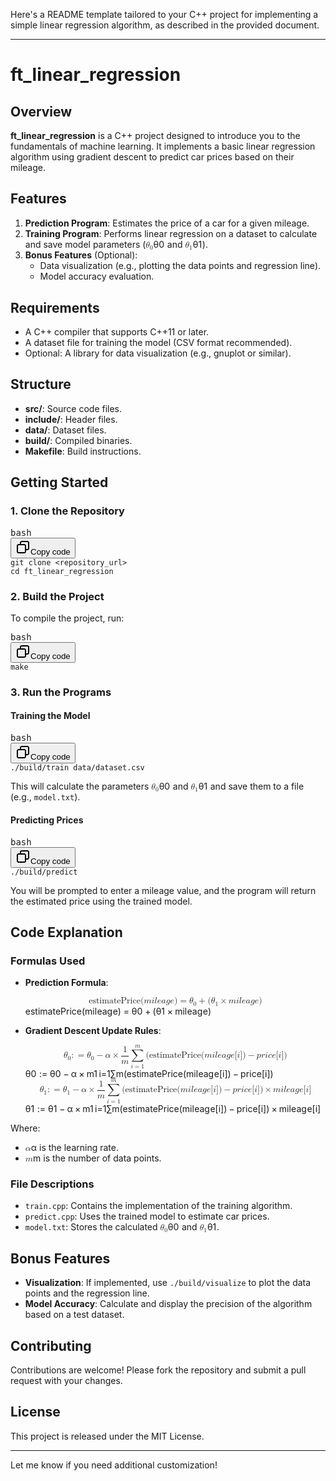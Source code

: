 <div class="markdown prose w-full break-words dark:prose-invert dark"><p>Here's a README template tailored to your C++ project for implementing a simple linear regression algorithm, as described in the provided document.</p><hr><h1>ft_linear_regression</h1><h2>Overview</h2><p><strong>ft_linear_regression</strong> is a C++ project designed to introduce you to the fundamentals of machine learning. It implements a basic linear regression algorithm using gradient descent to predict car prices based on their mileage.</p><h2>Features</h2><ol><li><strong>Prediction Program</strong>: Estimates the price of a car for a given mileage.</li><li><strong>Training Program</strong>: Performs linear regression on a dataset to calculate and save model parameters (<span class="katex"><span class="katex-mathml"><math xmlns="http://www.w3.org/1998/Math/MathML"><semantics><mrow><msub><mi>θ</mi><mn>0</mn></msub></mrow><annotation encoding="application/x-tex">\theta_0</annotation></semantics></math></span><span class="katex-html" aria-hidden="true"><span class="base"><span class="strut" style="height: 0.8444em; vertical-align: -0.15em;"></span><span class="mord"><span class="mord mathnormal" style="margin-right: 0.02778em;">θ</span><span class="msupsub"><span class="vlist-t vlist-t2"><span class="vlist-r"><span class="vlist" style="height: 0.3011em;"><span style="top: -2.55em; margin-left: -0.0278em; margin-right: 0.05em;"><span class="pstrut" style="height: 2.7em;"></span><span class="sizing reset-size6 size3 mtight"><span class="mord mtight">0</span></span></span></span><span class="vlist-s">​</span></span><span class="vlist-r"><span class="vlist" style="height: 0.15em;"><span></span></span></span></span></span></span></span></span></span> and <span class="katex"><span class="katex-mathml"><math xmlns="http://www.w3.org/1998/Math/MathML"><semantics><mrow><msub><mi>θ</mi><mn>1</mn></msub></mrow><annotation encoding="application/x-tex">\theta_1</annotation></semantics></math></span><span class="katex-html" aria-hidden="true"><span class="base"><span class="strut" style="height: 0.8444em; vertical-align: -0.15em;"></span><span class="mord"><span class="mord mathnormal" style="margin-right: 0.02778em;">θ</span><span class="msupsub"><span class="vlist-t vlist-t2"><span class="vlist-r"><span class="vlist" style="height: 0.3011em;"><span style="top: -2.55em; margin-left: -0.0278em; margin-right: 0.05em;"><span class="pstrut" style="height: 2.7em;"></span><span class="sizing reset-size6 size3 mtight"><span class="mord mtight">1</span></span></span></span><span class="vlist-s">​</span></span><span class="vlist-r"><span class="vlist" style="height: 0.15em;"><span></span></span></span></span></span></span></span></span></span>).</li><li><strong>Bonus Features</strong> (Optional):<ul><li>Data visualization (e.g., plotting the data points and regression line).</li><li>Model accuracy evaluation.</li></ul></li></ol><h2>Requirements</h2><ul><li>A C++ compiler that supports C++11 or later.</li><li>A dataset file for training the model (CSV format recommended).</li><li>Optional: A library for data visualization (e.g., gnuplot or similar).</li></ul><h2>Structure</h2><ul><li><strong>src/</strong>: Source code files.</li><li><strong>include/</strong>: Header files.</li><li><strong>data/</strong>: Dataset files.</li><li><strong>build/</strong>: Compiled binaries.</li><li><strong>Makefile</strong>: Build instructions.</li></ul><h2>Getting Started</h2><h3>1. Clone the Repository</h3><pre class="!overflow-visible"><div class="contain-inline-size rounded-md border-[0.5px] border-token-border-medium relative bg-token-sidebar-surface-primary dark:bg-gray-950"><div class="flex items-center text-token-text-secondary px-4 py-2 text-xs font-sans justify-between rounded-t-md h-9 bg-token-sidebar-surface-primary dark:bg-token-main-surface-secondary select-none">bash</div><div class="sticky top-9 md:top-[5.75rem]"><div class="absolute bottom-0 right-2 flex h-9 items-center"><div class="flex items-center rounded bg-token-sidebar-surface-primary px-2 font-sans text-xs text-token-text-secondary dark:bg-token-main-surface-secondary"><span class="" data-state="closed"><button class="flex gap-1 items-center select-none py-1"><svg width="24" height="24" viewBox="0 0 24 24" fill="none" xmlns="http://www.w3.org/2000/svg" class="icon-sm"><path fill-rule="evenodd" clip-rule="evenodd" d="M7 5C7 3.34315 8.34315 2 10 2H19C20.6569 2 22 3.34315 22 5V14C22 15.6569 20.6569 17 19 17H17V19C17 20.6569 15.6569 22 14 22H5C3.34315 22 2 20.6569 2 19V10C2 8.34315 3.34315 7 5 7H7V5ZM9 7H14C15.6569 7 17 8.34315 17 10V15H19C19.5523 15 20 14.5523 20 14V5C20 4.44772 19.5523 4 19 4H10C9.44772 4 9 4.44772 9 5V7ZM5 9C4.44772 9 4 9.44772 4 10V19C4 19.5523 4.44772 20 5 20H14C14.5523 20 15 19.5523 15 19V10C15 9.44772 14.5523 9 14 9H5Z" fill="currentColor"></path></svg>Copy code</button></span></div></div></div><div class="overflow-y-auto p-4" dir="ltr"><code class="!whitespace-pre hljs language-bash">git <span class="hljs-built_in">clone</span> &lt;repository_url&gt;
<span class="hljs-built_in">cd</span> ft_linear_regression
</code></div></div></pre><h3>2. Build the Project</h3><p>To compile the project, run:</p><pre class="!overflow-visible"><div class="contain-inline-size rounded-md border-[0.5px] border-token-border-medium relative bg-token-sidebar-surface-primary dark:bg-gray-950"><div class="flex items-center text-token-text-secondary px-4 py-2 text-xs font-sans justify-between rounded-t-md h-9 bg-token-sidebar-surface-primary dark:bg-token-main-surface-secondary select-none">bash</div><div class="sticky top-9 md:top-[5.75rem]"><div class="absolute bottom-0 right-2 flex h-9 items-center"><div class="flex items-center rounded bg-token-sidebar-surface-primary px-2 font-sans text-xs text-token-text-secondary dark:bg-token-main-surface-secondary"><span class="" data-state="closed"><button class="flex gap-1 items-center select-none py-1"><svg width="24" height="24" viewBox="0 0 24 24" fill="none" xmlns="http://www.w3.org/2000/svg" class="icon-sm"><path fill-rule="evenodd" clip-rule="evenodd" d="M7 5C7 3.34315 8.34315 2 10 2H19C20.6569 2 22 3.34315 22 5V14C22 15.6569 20.6569 17 19 17H17V19C17 20.6569 15.6569 22 14 22H5C3.34315 22 2 20.6569 2 19V10C2 8.34315 3.34315 7 5 7H7V5ZM9 7H14C15.6569 7 17 8.34315 17 10V15H19C19.5523 15 20 14.5523 20 14V5C20 4.44772 19.5523 4 19 4H10C9.44772 4 9 4.44772 9 5V7ZM5 9C4.44772 9 4 9.44772 4 10V19C4 19.5523 4.44772 20 5 20H14C14.5523 20 15 19.5523 15 19V10C15 9.44772 14.5523 9 14 9H5Z" fill="currentColor"></path></svg>Copy code</button></span></div></div></div><div class="overflow-y-auto p-4" dir="ltr"><code class="!whitespace-pre hljs language-bash">make
</code></div></div></pre><h3>3. Run the Programs</h3><h4>Training the Model</h4><pre class="!overflow-visible"><div class="contain-inline-size rounded-md border-[0.5px] border-token-border-medium relative bg-token-sidebar-surface-primary dark:bg-gray-950"><div class="flex items-center text-token-text-secondary px-4 py-2 text-xs font-sans justify-between rounded-t-md h-9 bg-token-sidebar-surface-primary dark:bg-token-main-surface-secondary select-none">bash</div><div class="sticky top-9 md:top-[5.75rem]"><div class="absolute bottom-0 right-2 flex h-9 items-center"><div class="flex items-center rounded bg-token-sidebar-surface-primary px-2 font-sans text-xs text-token-text-secondary dark:bg-token-main-surface-secondary"><span class="" data-state="closed"><button class="flex gap-1 items-center select-none py-1"><svg width="24" height="24" viewBox="0 0 24 24" fill="none" xmlns="http://www.w3.org/2000/svg" class="icon-sm"><path fill-rule="evenodd" clip-rule="evenodd" d="M7 5C7 3.34315 8.34315 2 10 2H19C20.6569 2 22 3.34315 22 5V14C22 15.6569 20.6569 17 19 17H17V19C17 20.6569 15.6569 22 14 22H5C3.34315 22 2 20.6569 2 19V10C2 8.34315 3.34315 7 5 7H7V5ZM9 7H14C15.6569 7 17 8.34315 17 10V15H19C19.5523 15 20 14.5523 20 14V5C20 4.44772 19.5523 4 19 4H10C9.44772 4 9 4.44772 9 5V7ZM5 9C4.44772 9 4 9.44772 4 10V19C4 19.5523 4.44772 20 5 20H14C14.5523 20 15 19.5523 15 19V10C15 9.44772 14.5523 9 14 9H5Z" fill="currentColor"></path></svg>Copy code</button></span></div></div></div><div class="overflow-y-auto p-4" dir="ltr"><code class="!whitespace-pre hljs language-bash">./build/train data/dataset.csv
</code></div></div></pre><p>This will calculate the parameters <span class="katex"><span class="katex-mathml"><math xmlns="http://www.w3.org/1998/Math/MathML"><semantics><mrow><msub><mi>θ</mi><mn>0</mn></msub></mrow><annotation encoding="application/x-tex">\theta_0</annotation></semantics></math></span><span class="katex-html" aria-hidden="true"><span class="base"><span class="strut" style="height: 0.8444em; vertical-align: -0.15em;"></span><span class="mord"><span class="mord mathnormal" style="margin-right: 0.02778em;">θ</span><span class="msupsub"><span class="vlist-t vlist-t2"><span class="vlist-r"><span class="vlist" style="height: 0.3011em;"><span style="top: -2.55em; margin-left: -0.0278em; margin-right: 0.05em;"><span class="pstrut" style="height: 2.7em;"></span><span class="sizing reset-size6 size3 mtight"><span class="mord mtight">0</span></span></span></span><span class="vlist-s">​</span></span><span class="vlist-r"><span class="vlist" style="height: 0.15em;"><span></span></span></span></span></span></span></span></span></span> and <span class="katex"><span class="katex-mathml"><math xmlns="http://www.w3.org/1998/Math/MathML"><semantics><mrow><msub><mi>θ</mi><mn>1</mn></msub></mrow><annotation encoding="application/x-tex">\theta_1</annotation></semantics></math></span><span class="katex-html" aria-hidden="true"><span class="base"><span class="strut" style="height: 0.8444em; vertical-align: -0.15em;"></span><span class="mord"><span class="mord mathnormal" style="margin-right: 0.02778em;">θ</span><span class="msupsub"><span class="vlist-t vlist-t2"><span class="vlist-r"><span class="vlist" style="height: 0.3011em;"><span style="top: -2.55em; margin-left: -0.0278em; margin-right: 0.05em;"><span class="pstrut" style="height: 2.7em;"></span><span class="sizing reset-size6 size3 mtight"><span class="mord mtight">1</span></span></span></span><span class="vlist-s">​</span></span><span class="vlist-r"><span class="vlist" style="height: 0.15em;"><span></span></span></span></span></span></span></span></span></span> and save them to a file (e.g., <code>model.txt</code>).</p><h4>Predicting Prices</h4><pre class="!overflow-visible"><div class="contain-inline-size rounded-md border-[0.5px] border-token-border-medium relative bg-token-sidebar-surface-primary dark:bg-gray-950"><div class="flex items-center text-token-text-secondary px-4 py-2 text-xs font-sans justify-between rounded-t-md h-9 bg-token-sidebar-surface-primary dark:bg-token-main-surface-secondary select-none">bash</div><div class="sticky top-9 md:top-[5.75rem]"><div class="absolute bottom-0 right-2 flex h-9 items-center"><div class="flex items-center rounded bg-token-sidebar-surface-primary px-2 font-sans text-xs text-token-text-secondary dark:bg-token-main-surface-secondary"><span class="" data-state="closed"><button class="flex gap-1 items-center select-none py-1"><svg width="24" height="24" viewBox="0 0 24 24" fill="none" xmlns="http://www.w3.org/2000/svg" class="icon-sm"><path fill-rule="evenodd" clip-rule="evenodd" d="M7 5C7 3.34315 8.34315 2 10 2H19C20.6569 2 22 3.34315 22 5V14C22 15.6569 20.6569 17 19 17H17V19C17 20.6569 15.6569 22 14 22H5C3.34315 22 2 20.6569 2 19V10C2 8.34315 3.34315 7 5 7H7V5ZM9 7H14C15.6569 7 17 8.34315 17 10V15H19C19.5523 15 20 14.5523 20 14V5C20 4.44772 19.5523 4 19 4H10C9.44772 4 9 4.44772 9 5V7ZM5 9C4.44772 9 4 9.44772 4 10V19C4 19.5523 4.44772 20 5 20H14C14.5523 20 15 19.5523 15 19V10C15 9.44772 14.5523 9 14 9H5Z" fill="currentColor"></path></svg>Copy code</button></span></div></div></div><div class="overflow-y-auto p-4" dir="ltr"><code class="!whitespace-pre hljs language-bash">./build/predict
</code></div></div></pre><p>You will be prompted to enter a mileage value, and the program will return the estimated price using the trained model.</p><h2>Code Explanation</h2><h3>Formulas Used</h3><ul><li><p><strong>Prediction Formula</strong>:</p><span class="katex-display"><span class="katex"><span class="katex-mathml"><math xmlns="http://www.w3.org/1998/Math/MathML" display="block"><semantics><mrow><mtext>estimatePrice</mtext><mo stretchy="false">(</mo><mi>m</mi><mi>i</mi><mi>l</mi><mi>e</mi><mi>a</mi><mi>g</mi><mi>e</mi><mo stretchy="false">)</mo><mo>=</mo><msub><mi>θ</mi><mn>0</mn></msub><mo>+</mo><mo stretchy="false">(</mo><msub><mi>θ</mi><mn>1</mn></msub><mo>×</mo><mi>m</mi><mi>i</mi><mi>l</mi><mi>e</mi><mi>a</mi><mi>g</mi><mi>e</mi><mo stretchy="false">)</mo></mrow><annotation encoding="application/x-tex">\text{estimatePrice}(mileage) = \theta_0 + (\theta_1 \times mileage)</annotation></semantics></math></span><span class="katex-html" aria-hidden="true"><span class="base"><span class="strut" style="height: 1em; vertical-align: -0.25em;"></span><span class="mord text"><span class="mord">estimatePrice</span></span><span class="mopen">(</span><span class="mord mathnormal">mi</span><span class="mord mathnormal" style="margin-right: 0.01968em;">l</span><span class="mord mathnormal">e</span><span class="mord mathnormal">a</span><span class="mord mathnormal" style="margin-right: 0.03588em;">g</span><span class="mord mathnormal">e</span><span class="mclose">)</span><span class="mspace" style="margin-right: 0.2778em;"></span><span class="mrel">=</span><span class="mspace" style="margin-right: 0.2778em;"></span></span><span class="base"><span class="strut" style="height: 0.8444em; vertical-align: -0.15em;"></span><span class="mord"><span class="mord mathnormal" style="margin-right: 0.02778em;">θ</span><span class="msupsub"><span class="vlist-t vlist-t2"><span class="vlist-r"><span class="vlist" style="height: 0.3011em;"><span style="top: -2.55em; margin-left: -0.0278em; margin-right: 0.05em;"><span class="pstrut" style="height: 2.7em;"></span><span class="sizing reset-size6 size3 mtight"><span class="mord mtight">0</span></span></span></span><span class="vlist-s">​</span></span><span class="vlist-r"><span class="vlist" style="height: 0.15em;"><span></span></span></span></span></span></span><span class="mspace" style="margin-right: 0.2222em;"></span><span class="mbin">+</span><span class="mspace" style="margin-right: 0.2222em;"></span></span><span class="base"><span class="strut" style="height: 1em; vertical-align: -0.25em;"></span><span class="mopen">(</span><span class="mord"><span class="mord mathnormal" style="margin-right: 0.02778em;">θ</span><span class="msupsub"><span class="vlist-t vlist-t2"><span class="vlist-r"><span class="vlist" style="height: 0.3011em;"><span style="top: -2.55em; margin-left: -0.0278em; margin-right: 0.05em;"><span class="pstrut" style="height: 2.7em;"></span><span class="sizing reset-size6 size3 mtight"><span class="mord mtight">1</span></span></span></span><span class="vlist-s">​</span></span><span class="vlist-r"><span class="vlist" style="height: 0.15em;"><span></span></span></span></span></span></span><span class="mspace" style="margin-right: 0.2222em;"></span><span class="mbin">×</span><span class="mspace" style="margin-right: 0.2222em;"></span></span><span class="base"><span class="strut" style="height: 1em; vertical-align: -0.25em;"></span><span class="mord mathnormal">mi</span><span class="mord mathnormal" style="margin-right: 0.01968em;">l</span><span class="mord mathnormal">e</span><span class="mord mathnormal">a</span><span class="mord mathnormal" style="margin-right: 0.03588em;">g</span><span class="mord mathnormal">e</span><span class="mclose">)</span></span></span></span></span></li><li><p><strong>Gradient Descent Update Rules</strong>:</p><span class="katex-display"><span class="katex"><span class="katex-mathml"><math xmlns="http://www.w3.org/1998/Math/MathML" display="block"><semantics><mrow><msub><mi>θ</mi><mn>0</mn></msub><mo>:</mo><mo>=</mo><msub><mi>θ</mi><mn>0</mn></msub><mo>−</mo><mi>α</mi><mo>×</mo><mfrac><mn>1</mn><mi>m</mi></mfrac><munderover><mo>∑</mo><mrow><mi>i</mi><mo>=</mo><mn>1</mn></mrow><mi>m</mi></munderover><mo stretchy="false">(</mo><mtext>estimatePrice</mtext><mo stretchy="false">(</mo><mi>m</mi><mi>i</mi><mi>l</mi><mi>e</mi><mi>a</mi><mi>g</mi><mi>e</mi><mo stretchy="false">[</mo><mi>i</mi><mo stretchy="false">]</mo><mo stretchy="false">)</mo><mo>−</mo><mi>p</mi><mi>r</mi><mi>i</mi><mi>c</mi><mi>e</mi><mo stretchy="false">[</mo><mi>i</mi><mo stretchy="false">]</mo><mo stretchy="false">)</mo></mrow><annotation encoding="application/x-tex">\theta_0 := \theta_0 - \alpha \times \frac{1}{m} \sum_{i=1}^m (\text{estimatePrice}(mileage[i]) - price[i])</annotation></semantics></math></span><span class="katex-html" aria-hidden="true"><span class="base"><span class="strut" style="height: 0.8444em; vertical-align: -0.15em;"></span><span class="mord"><span class="mord mathnormal" style="margin-right: 0.02778em;">θ</span><span class="msupsub"><span class="vlist-t vlist-t2"><span class="vlist-r"><span class="vlist" style="height: 0.3011em;"><span style="top: -2.55em; margin-left: -0.0278em; margin-right: 0.05em;"><span class="pstrut" style="height: 2.7em;"></span><span class="sizing reset-size6 size3 mtight"><span class="mord mtight">0</span></span></span></span><span class="vlist-s">​</span></span><span class="vlist-r"><span class="vlist" style="height: 0.15em;"><span></span></span></span></span></span></span><span class="mspace" style="margin-right: 0.2778em;"></span><span class="mrel">:=</span><span class="mspace" style="margin-right: 0.2778em;"></span></span><span class="base"><span class="strut" style="height: 0.8444em; vertical-align: -0.15em;"></span><span class="mord"><span class="mord mathnormal" style="margin-right: 0.02778em;">θ</span><span class="msupsub"><span class="vlist-t vlist-t2"><span class="vlist-r"><span class="vlist" style="height: 0.3011em;"><span style="top: -2.55em; margin-left: -0.0278em; margin-right: 0.05em;"><span class="pstrut" style="height: 2.7em;"></span><span class="sizing reset-size6 size3 mtight"><span class="mord mtight">0</span></span></span></span><span class="vlist-s">​</span></span><span class="vlist-r"><span class="vlist" style="height: 0.15em;"><span></span></span></span></span></span></span><span class="mspace" style="margin-right: 0.2222em;"></span><span class="mbin">−</span><span class="mspace" style="margin-right: 0.2222em;"></span></span><span class="base"><span class="strut" style="height: 0.6667em; vertical-align: -0.0833em;"></span><span class="mord mathnormal" style="margin-right: 0.0037em;">α</span><span class="mspace" style="margin-right: 0.2222em;"></span><span class="mbin">×</span><span class="mspace" style="margin-right: 0.2222em;"></span></span><span class="base"><span class="strut" style="height: 2.9291em; vertical-align: -1.2777em;"></span><span class="mord"><span class="mopen nulldelimiter"></span><span class="mfrac"><span class="vlist-t vlist-t2"><span class="vlist-r"><span class="vlist" style="height: 1.3214em;"><span style="top: -2.314em;"><span class="pstrut" style="height: 3em;"></span><span class="mord"><span class="mord mathnormal">m</span></span></span><span style="top: -3.23em;"><span class="pstrut" style="height: 3em;"></span><span class="frac-line" style="border-bottom-width: 0.04em;"></span></span><span style="top: -3.677em;"><span class="pstrut" style="height: 3em;"></span><span class="mord"><span class="mord">1</span></span></span></span><span class="vlist-s">​</span></span><span class="vlist-r"><span class="vlist" style="height: 0.686em;"><span></span></span></span></span></span><span class="mclose nulldelimiter"></span></span><span class="mspace" style="margin-right: 0.1667em;"></span><span class="mop op-limits"><span class="vlist-t vlist-t2"><span class="vlist-r"><span class="vlist" style="height: 1.6514em;"><span style="top: -1.8723em; margin-left: 0em;"><span class="pstrut" style="height: 3.05em;"></span><span class="sizing reset-size6 size3 mtight"><span class="mord mtight"><span class="mord mathnormal mtight">i</span><span class="mrel mtight">=</span><span class="mord mtight">1</span></span></span></span><span style="top: -3.05em;"><span class="pstrut" style="height: 3.05em;"></span><span><span class="mop op-symbol large-op">∑</span></span></span><span style="top: -4.3em; margin-left: 0em;"><span class="pstrut" style="height: 3.05em;"></span><span class="sizing reset-size6 size3 mtight"><span class="mord mathnormal mtight">m</span></span></span></span><span class="vlist-s">​</span></span><span class="vlist-r"><span class="vlist" style="height: 1.2777em;"><span></span></span></span></span></span><span class="mopen">(</span><span class="mord text"><span class="mord">estimatePrice</span></span><span class="mopen">(</span><span class="mord mathnormal">mi</span><span class="mord mathnormal" style="margin-right: 0.01968em;">l</span><span class="mord mathnormal">e</span><span class="mord mathnormal">a</span><span class="mord mathnormal" style="margin-right: 0.03588em;">g</span><span class="mord mathnormal">e</span><span class="mopen">[</span><span class="mord mathnormal">i</span><span class="mclose">])</span><span class="mspace" style="margin-right: 0.2222em;"></span><span class="mbin">−</span><span class="mspace" style="margin-right: 0.2222em;"></span></span><span class="base"><span class="strut" style="height: 1em; vertical-align: -0.25em;"></span><span class="mord mathnormal">p</span><span class="mord mathnormal" style="margin-right: 0.02778em;">r</span><span class="mord mathnormal">i</span><span class="mord mathnormal">ce</span><span class="mopen">[</span><span class="mord mathnormal">i</span><span class="mclose">])</span></span></span></span></span>
<span class="katex-display"><span class="katex"><span class="katex-mathml"><math xmlns="http://www.w3.org/1998/Math/MathML" display="block"><semantics><mrow><msub><mi>θ</mi><mn>1</mn></msub><mo>:</mo><mo>=</mo><msub><mi>θ</mi><mn>1</mn></msub><mo>−</mo><mi>α</mi><mo>×</mo><mfrac><mn>1</mn><mi>m</mi></mfrac><munderover><mo>∑</mo><mrow><mi>i</mi><mo>=</mo><mn>1</mn></mrow><mi>m</mi></munderover><mo stretchy="false">(</mo><mtext>estimatePrice</mtext><mo stretchy="false">(</mo><mi>m</mi><mi>i</mi><mi>l</mi><mi>e</mi><mi>a</mi><mi>g</mi><mi>e</mi><mo stretchy="false">[</mo><mi>i</mi><mo stretchy="false">]</mo><mo stretchy="false">)</mo><mo>−</mo><mi>p</mi><mi>r</mi><mi>i</mi><mi>c</mi><mi>e</mi><mo stretchy="false">[</mo><mi>i</mi><mo stretchy="false">]</mo><mo stretchy="false">)</mo><mo>×</mo><mi>m</mi><mi>i</mi><mi>l</mi><mi>e</mi><mi>a</mi><mi>g</mi><mi>e</mi><mo stretchy="false">[</mo><mi>i</mi><mo stretchy="false">]</mo></mrow><annotation encoding="application/x-tex">\theta_1 := \theta_1 - \alpha \times \frac{1}{m} \sum_{i=1}^m (\text{estimatePrice}(mileage[i]) - price[i]) \times mileage[i]</annotation></semantics></math></span><span class="katex-html" aria-hidden="true"><span class="base"><span class="strut" style="height: 0.8444em; vertical-align: -0.15em;"></span><span class="mord"><span class="mord mathnormal" style="margin-right: 0.02778em;">θ</span><span class="msupsub"><span class="vlist-t vlist-t2"><span class="vlist-r"><span class="vlist" style="height: 0.3011em;"><span style="top: -2.55em; margin-left: -0.0278em; margin-right: 0.05em;"><span class="pstrut" style="height: 2.7em;"></span><span class="sizing reset-size6 size3 mtight"><span class="mord mtight">1</span></span></span></span><span class="vlist-s">​</span></span><span class="vlist-r"><span class="vlist" style="height: 0.15em;"><span></span></span></span></span></span></span><span class="mspace" style="margin-right: 0.2778em;"></span><span class="mrel">:=</span><span class="mspace" style="margin-right: 0.2778em;"></span></span><span class="base"><span class="strut" style="height: 0.8444em; vertical-align: -0.15em;"></span><span class="mord"><span class="mord mathnormal" style="margin-right: 0.02778em;">θ</span><span class="msupsub"><span class="vlist-t vlist-t2"><span class="vlist-r"><span class="vlist" style="height: 0.3011em;"><span style="top: -2.55em; margin-left: -0.0278em; margin-right: 0.05em;"><span class="pstrut" style="height: 2.7em;"></span><span class="sizing reset-size6 size3 mtight"><span class="mord mtight">1</span></span></span></span><span class="vlist-s">​</span></span><span class="vlist-r"><span class="vlist" style="height: 0.15em;"><span></span></span></span></span></span></span><span class="mspace" style="margin-right: 0.2222em;"></span><span class="mbin">−</span><span class="mspace" style="margin-right: 0.2222em;"></span></span><span class="base"><span class="strut" style="height: 0.6667em; vertical-align: -0.0833em;"></span><span class="mord mathnormal" style="margin-right: 0.0037em;">α</span><span class="mspace" style="margin-right: 0.2222em;"></span><span class="mbin">×</span><span class="mspace" style="margin-right: 0.2222em;"></span></span><span class="base"><span class="strut" style="height: 2.9291em; vertical-align: -1.2777em;"></span><span class="mord"><span class="mopen nulldelimiter"></span><span class="mfrac"><span class="vlist-t vlist-t2"><span class="vlist-r"><span class="vlist" style="height: 1.3214em;"><span style="top: -2.314em;"><span class="pstrut" style="height: 3em;"></span><span class="mord"><span class="mord mathnormal">m</span></span></span><span style="top: -3.23em;"><span class="pstrut" style="height: 3em;"></span><span class="frac-line" style="border-bottom-width: 0.04em;"></span></span><span style="top: -3.677em;"><span class="pstrut" style="height: 3em;"></span><span class="mord"><span class="mord">1</span></span></span></span><span class="vlist-s">​</span></span><span class="vlist-r"><span class="vlist" style="height: 0.686em;"><span></span></span></span></span></span><span class="mclose nulldelimiter"></span></span><span class="mspace" style="margin-right: 0.1667em;"></span><span class="mop op-limits"><span class="vlist-t vlist-t2"><span class="vlist-r"><span class="vlist" style="height: 1.6514em;"><span style="top: -1.8723em; margin-left: 0em;"><span class="pstrut" style="height: 3.05em;"></span><span class="sizing reset-size6 size3 mtight"><span class="mord mtight"><span class="mord mathnormal mtight">i</span><span class="mrel mtight">=</span><span class="mord mtight">1</span></span></span></span><span style="top: -3.05em;"><span class="pstrut" style="height: 3.05em;"></span><span><span class="mop op-symbol large-op">∑</span></span></span><span style="top: -4.3em; margin-left: 0em;"><span class="pstrut" style="height: 3.05em;"></span><span class="sizing reset-size6 size3 mtight"><span class="mord mathnormal mtight">m</span></span></span></span><span class="vlist-s">​</span></span><span class="vlist-r"><span class="vlist" style="height: 1.2777em;"><span></span></span></span></span></span><span class="mopen">(</span><span class="mord text"><span class="mord">estimatePrice</span></span><span class="mopen">(</span><span class="mord mathnormal">mi</span><span class="mord mathnormal" style="margin-right: 0.01968em;">l</span><span class="mord mathnormal">e</span><span class="mord mathnormal">a</span><span class="mord mathnormal" style="margin-right: 0.03588em;">g</span><span class="mord mathnormal">e</span><span class="mopen">[</span><span class="mord mathnormal">i</span><span class="mclose">])</span><span class="mspace" style="margin-right: 0.2222em;"></span><span class="mbin">−</span><span class="mspace" style="margin-right: 0.2222em;"></span></span><span class="base"><span class="strut" style="height: 1em; vertical-align: -0.25em;"></span><span class="mord mathnormal">p</span><span class="mord mathnormal" style="margin-right: 0.02778em;">r</span><span class="mord mathnormal">i</span><span class="mord mathnormal">ce</span><span class="mopen">[</span><span class="mord mathnormal">i</span><span class="mclose">])</span><span class="mspace" style="margin-right: 0.2222em;"></span><span class="mbin">×</span><span class="mspace" style="margin-right: 0.2222em;"></span></span><span class="base"><span class="strut" style="height: 1em; vertical-align: -0.25em;"></span><span class="mord mathnormal">mi</span><span class="mord mathnormal" style="margin-right: 0.01968em;">l</span><span class="mord mathnormal">e</span><span class="mord mathnormal">a</span><span class="mord mathnormal" style="margin-right: 0.03588em;">g</span><span class="mord mathnormal">e</span><span class="mopen">[</span><span class="mord mathnormal">i</span><span class="mclose">]</span></span></span></span></span></li></ul><p>Where:</p><ul><li><span class="katex"><span class="katex-mathml"><math xmlns="http://www.w3.org/1998/Math/MathML"><semantics><mrow><mi>α</mi></mrow><annotation encoding="application/x-tex">\alpha</annotation></semantics></math></span><span class="katex-html" aria-hidden="true"><span class="base"><span class="strut" style="height: 0.4306em;"></span><span class="mord mathnormal" style="margin-right: 0.0037em;">α</span></span></span></span> is the learning rate.</li><li><span class="katex"><span class="katex-mathml"><math xmlns="http://www.w3.org/1998/Math/MathML"><semantics><mrow><mi>m</mi></mrow><annotation encoding="application/x-tex">m</annotation></semantics></math></span><span class="katex-html" aria-hidden="true"><span class="base"><span class="strut" style="height: 0.4306em;"></span><span class="mord mathnormal">m</span></span></span></span> is the number of data points.</li></ul><h3>File Descriptions</h3><ul><li><code>train.cpp</code>: Contains the implementation of the training algorithm.</li><li><code>predict.cpp</code>: Uses the trained model to estimate car prices.</li><li><code>model.txt</code>: Stores the calculated <span class="katex"><span class="katex-mathml"><math xmlns="http://www.w3.org/1998/Math/MathML"><semantics><mrow><msub><mi>θ</mi><mn>0</mn></msub></mrow><annotation encoding="application/x-tex">\theta_0</annotation></semantics></math></span><span class="katex-html" aria-hidden="true"><span class="base"><span class="strut" style="height: 0.8444em; vertical-align: -0.15em;"></span><span class="mord"><span class="mord mathnormal" style="margin-right: 0.02778em;">θ</span><span class="msupsub"><span class="vlist-t vlist-t2"><span class="vlist-r"><span class="vlist" style="height: 0.3011em;"><span style="top: -2.55em; margin-left: -0.0278em; margin-right: 0.05em;"><span class="pstrut" style="height: 2.7em;"></span><span class="sizing reset-size6 size3 mtight"><span class="mord mtight">0</span></span></span></span><span class="vlist-s">​</span></span><span class="vlist-r"><span class="vlist" style="height: 0.15em;"><span></span></span></span></span></span></span></span></span></span> and <span class="katex"><span class="katex-mathml"><math xmlns="http://www.w3.org/1998/Math/MathML"><semantics><mrow><msub><mi>θ</mi><mn>1</mn></msub></mrow><annotation encoding="application/x-tex">\theta_1</annotation></semantics></math></span><span class="katex-html" aria-hidden="true"><span class="base"><span class="strut" style="height: 0.8444em; vertical-align: -0.15em;"></span><span class="mord"><span class="mord mathnormal" style="margin-right: 0.02778em;">θ</span><span class="msupsub"><span class="vlist-t vlist-t2"><span class="vlist-r"><span class="vlist" style="height: 0.3011em;"><span style="top: -2.55em; margin-left: -0.0278em; margin-right: 0.05em;"><span class="pstrut" style="height: 2.7em;"></span><span class="sizing reset-size6 size3 mtight"><span class="mord mtight">1</span></span></span></span><span class="vlist-s">​</span></span><span class="vlist-r"><span class="vlist" style="height: 0.15em;"><span></span></span></span></span></span></span></span></span></span>.</li></ul><h2>Bonus Features</h2><ul><li><strong>Visualization</strong>: If implemented, use <code>./build/visualize</code> to plot the data points and the regression line.</li><li><strong>Model Accuracy</strong>: Calculate and display the precision of the algorithm based on a test dataset.</li></ul><h2>Contributing</h2><p>Contributions are welcome! Please fork the repository and submit a pull request with your changes.</p><h2>License</h2><p>This project is released under the MIT License.</p><hr><p>Let me know if you need additional customization!</p></div>